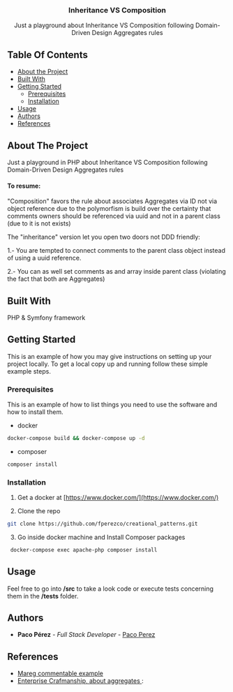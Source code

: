 <br/>

<h3 align="center">Inheritance VS Composition</h3>

  <p align="center">
    Just a playground about Inheritance VS Composition following Domain-Driven Design Aggregates rules
  </p>

## Table Of Contents

* [About the Project](#about-the-project)
* [Built With](#built-with)
* [Getting Started](#getting-started)
    * [Prerequisites](#prerequisites)
    * [Installation](#installation)
* [Usage](#usage)
* [Authors](#authors)
* [References](#references)

## About The Project

Just a playground in PHP about Inheritance VS Composition following Domain-Driven Design Aggregates rules

#### To resume:

"Composition" favors the rule about associates Aggregates via ID not via object reference due to the polymorfism 
is build over the certainty that comments owners should be referenced via uuid and not in a parent class (due to it is not exists)

The "inheritance" version let you open two doors not DDD friendly:

1.- You are tempted to connect comments to the parent class object instead of using a uuid reference.

2.- You can as well set comments as and array inside parent class (violating the fact that both are Aggregates)

## Built With

PHP & Symfony framework

## Getting Started

This is an example of how you may give instructions on setting up your project locally.
To get a local copy up and running follow these simple example steps.

### Prerequisites

This is an example of how to list things you need to use the software and how to install them.

* docker

```sh
docker-compose build && docker-compose up -d
```

* composer
```sh
composer install
```

### Installation

1. Get a docker at [https://www.docker.com/](https://www.docker.com/)


2. Clone the repo

```sh
git clone https://github.com/fperezco/creational_patterns.git
```

3. Go inside docker machine and Install Composer packages

```sh
 docker-compose exec apache-php composer install
```


## Usage

Feel free to go into **/src** to take a look code or execute tests concerning them in the **/tests** folder.

## Authors

* **Paco Pérez** - *Full Stack Developer* - [Paco Perez](https://github.com/fperezco)

## References

* [Mareg commentable example](https://github.com/mareg/commentable)
* [Enterprise Crafmanship, about aggregates ](https://enterprisecraftsmanship.com/posts/link-to-an-aggregate-reference-or-id/):
